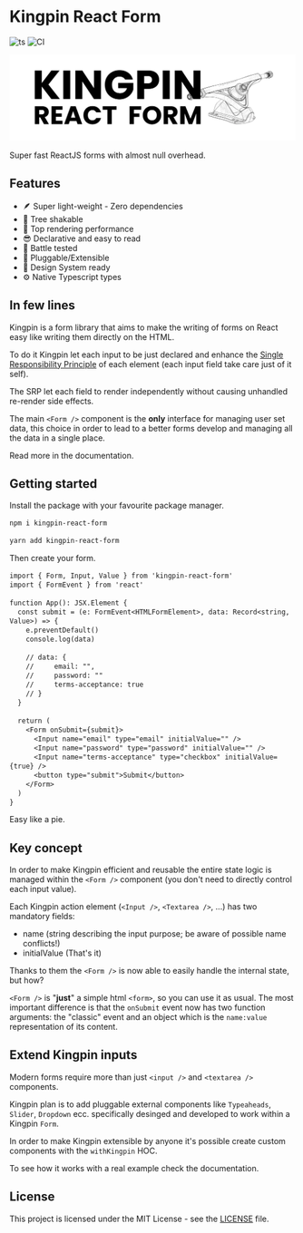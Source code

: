 # Kingpin React Form

![ts](https://badgen.net/badge/-/TypeScript/blue?icon=typescript&label)
![CI](https://github.com/Valerioageno/kingpin-react-form/actions/workflows/main.yml/badge.svg)

![Kingpin react form cover](Cover.png 'Kingpin React Form')

Super fast ReactJS forms with almost null overhead.

## Features

- 🪶 Super light-weight - Zero dependencies
- 🌲 Tree shakable
- 🎯 Top rendering performance
- 😎 Declarative and easy to read
- 🔫 Battle tested
- 🔌 Pluggable/Extensible
- 🔖 Design System ready
- ⚙️ Native Typescript types

## In few lines

Kingpin is a form library that aims to make the writing of forms on React easy like writing them directly
on the HTML.

To do it Kingpin let each input to be just declared and enhance the [Single
Responsibility Principle](https://en.wikipedia.org/wiki/Single-responsibility_principle)
of each element (each input field take care just of it self).

The SRP let each field to render independently without causing unhandled re-render side effects.

The main `<Form />` component is the **only** interface for managing user set data, this choice in order to
lead to a better forms develop and managing all the data in a single place.

Read more in the documentation.

## Getting started

Install the package with your favourite package manager.

```bash
npm i kingpin-react-form
```

```bash
yarn add kingpin-react-form
```

Then create your form.

```tsx
import { Form, Input, Value } from 'kingpin-react-form'
import { FormEvent } from 'react'

function App(): JSX.Element {
  const submit = (e: FormEvent<HTMLFormElement>, data: Record<string, Value>) => {
    e.preventDefault()
    console.log(data)

    // data: {
    //     email: "",
    //     password: ""
    //     terms-acceptance: true
    // }
  }

  return (
    <Form onSubmit={submit}>
      <Input name="email" type="email" initialValue="" />
      <Input name="password" type="password" initialValue="" />
      <Input name="terms-acceptance" type="checkbox" initialValue={true} />
      <button type="submit">Submit</button>
    </Form>
  )
}
```

Easy like a pie.

## Key concept

In order to make Kingpin efficient and reusable the entire state logic is managed
within the `<Form />` component (you don't need to directly control each input value).

Each Kingpin action element (`<Input />`, `<Textarea />`, ...) has two mandatory fields:

- name (string describing the input purpose; be aware of possible name conflicts!)
- initialValue (That's it)

Thanks to them the `<Form />` is now able to easily handle the internal state, but how?

`<Form />` is "**just**" a simple html `<form>`, so you can use it as usual. The most important
difference is that the `onSubmit` event now has two function arguments: the "classic" event and an object
which is the `name:value` representation of its content.

## Extend Kingpin inputs

Modern forms require more than just `<input />` and `<textarea />` components.

Kingpin plan is to add pluggable external components like `Typeaheads`, `Slider`, `Dropdown` ecc.
specifically desinged and developed to work within a Kingpin `Form`.

In order to make Kingpin extensible by anyone it's possible create custom
components with the `withKingpin` HOC.

To see how it works with a real example check the documentation.

## License

This project is licensed under the MIT License - see the
[LICENSE](https://github.com/Valerioageno/kingpin-react-form/blob/main/LICENSE) file.
